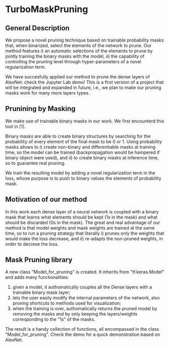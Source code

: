 # TurboMaskPruning

## General Description
We propose a novel pruning technique based on trainable probability masks that, when binarized, select the elements of the network to prune.
Our method features _i_) an automatic selections of the elements to prune by jointly training the binary masks with the model, _ii_) the capability of controlling the pruning level through hyper-parameters of a novel regularization term.

We have succesfully applied our method to prune the dense layers of AlexNet: check the Jupyter Lab demo!
This is a first version of a project that will be integrated and expanded in future, i.e., we plan to make our pruning masks work for many more layers types.

## Prunining by Masking
We make use of trainable binary masks in our work. We first encounterd this tool in [1].

Binary masks are able to create binary structures by searching for the probability of every element of the final mask to be 0 or 1. Using probability masks allows to _i_) create non-binary and differentiable masks at training time, so the model can be trained (backpropagation would be hampered if binary object were used), and _ii_) to create binary masks at inference time, so to guarantee real pruning.

We train the resulting model by adding a novel regularization term in the loss, whose purpose is to push to binary values the elements of probability mask.

## Motivation of our method
In this work each dense layer of a neural network is coupled with a binary mask that learns what elements should be kept (1s in the mask) and what should be discarded (0s in the mask). The great and real advantage of our method is that model weights and mask weights are trained at the same time, so to run a pruning strategy that literally _i_) prunes only the weights that would make the loss decrease, and _ii_) re-adapts the non-pruned weights, in order to decrese the loss.

## Mask Pruning library
A new class "Model_for_pruning" is created. It inherits from "tf.keras.Model" and adds many functionalities:
1) given a model, it authomatically couples all the Dense layers with a trainable binary mask layer;
2) lets the user easily modify the internal parameters of the network, also proving shortcuts to methods used for visualization;
3) when the training is over, authomatically returns the pruned model by removing the masks and by only keeping the layers/weights corresponding to the "1s" of the masks.

The result is a handy collection of functions, all encompassed in the class "Model_for_pruning". Check the demo for a quick demonstration based on AlexNet.
